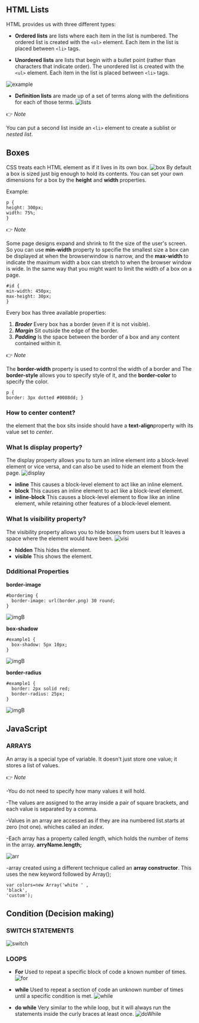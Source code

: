 ## HTML Lists 
HTML provides us with three different types:
* **Ordered lists** are lists where each item in the list is numbered. 
The ordered list is created with the ``` <ol> ``` element.
Each item in the list is placed between ``` <li> ``` tags.

* **Unordered lists** are lists that begin with a bullet point (rather than characters that indicate order).
The unordered list is created with the ``` <ul> ``` element.
Each item in the list is placed between ``` <li> ``` tags.

![example](https://cdn.clickworker.com/wp-content/uploads/2015/03/Bildschirmfoto-2015-03-23-um-15.51.48.png)
* **Definition lists** are made up of a set of terms along with the definitions for each of those terms.
![lists](https://images.slideplayer.com/8/2430756/slides/slide_16.jpg)

👉
*Note* 

You can put a second list inside an  ``` <li> ``` element to create a sublist or *nested list*.

## Boxes 
CSS treats each HTML element as if it lives in its own box.
![box](https://www.unm.edu/~tbeach/IT145/week08/images/boxmodel.gif)
By default a box is sized just big enough to hold its contents.
You can set your own dimensions for a box by the **height** and **width** properties.

Example:
```
p {
height: 300px;
width: 75%;
}
```

👉
*Note* 

Some page designs expand and shrink to fit the size of the user's screen.
So you can use **min-width** property to specifie the smallest size a box can be
displayed at when the browserwindow is narrow, and the **max-width**  to indicate the maximum width a box can stretch to when the browser window is wide. In the same way that you might want to limit the width of a box
on a page.

```
#id {
min-width: 450px;
max-height: 30px;
}
```

Every box has three available properties:
1. ***Broder*** 
Every box has a border (even if it is not visible).
2. ***Margin*** Sit outside the edge of the border.
3. ***Padding*** Is the space between the border of a box and any
content contained within it.


👉
*Note* 

The **border-width** property is used to control the width of a border and
The **border-style** allows you to specify style of it, and the **border-color** to specify the color. 

```
p {
border: 3px dotted #0088dd; }
```
### How to center content?
the element that the box sits inside should have a **text-align**property with its value set to *center*. 


### What Is **display** property?

The display property allows you to turn an inline element into a block-level element or vice versa, and can also be used to hide an element from the page.
![display](https://lh3.googleusercontent.com/proxy/_wILutzHGgw3Vka43Kmp4o6ZETgT1XDpxvF5M8jdPxWljiUL41KbaOKfbg1ttkDybR13GUzB9QXx63quU6SdrJfkLbNWhK162MAoza8aQQiQTaPqIsco7JTH0mn69tOZZ0p_59OWxhCurC1nXrKBcAFhum7o)
* **inline**
This causes a block-level element to act like an inline element.
* **block**
This causes an inline element to act like a block-level element.
* **inline-block**
This causes a block-level element to flow like an inline element, while retaining other features of a block-level element.

### What Is **visibility** property?
The visibility property allows you to hide boxes from users but It leaves a space where the element would have been.
![visi](https://bitsofco.de/content/images/2018/12/Artboard-1.png)
* **hidden**
This hides the element.
* **visible**
This shows the element.

### Ddditional Properties

**border-image**
```
#borderimg {
  border-image: url(border.png) 30 round;
}
```
![imgB](https://uploads.sitepoint.com/wp-content/uploads/2011/06/fig12.png)

**box-shadow**
```
#example1 {
  box-shadow: 5px 10px;
}
```
![imgB](https://www.webfx.com/blog/images/assets/cdn.sixrevisions.com/0457-08-css-box-shadow-horizontal-offset-property.png)

**border-radius**
```
#example1 {
  border: 2px solid red;
  border-radius: 25px;
}
```
![imgB](https://i.pinimg.com/originals/6b/c1/52/6bc15216a93e6b956742d99fb9d94110.gif)

## JavaScript
### ARRAYS 
An array is a special type of variable. It doesn't just store one value; it stores a list of values.

👉
*Note* 

-You do not need to specify how many values it will hold. 

-The values are assigned to the array inside a pair of square brackets, and each value is separated by a comma. 

-Values in an array are accessed as if they are ina numbered list.starts at zero (not one). whiches called an *index*.

-Each array has a property called *length*, which holds the number of items in the array. **arryName.length;** 

![arr](https://csharpcorner-mindcrackerinc.netdna-ssl.com/article/array-destructuring-in-javascript/Images/Array%20Destructuring%20In%20JavaScript.png)


-array created using a different technique called an **array constructor**. This uses the new keyword followed by Array();
```
var colors=new Array('white ' ,
'black',
'custom'); 
```
## Condition (Decision making)
### SWITCH STATEMENTS
![switch](https://www.bookofnetwork.com/images/javascript-images/JS_switch-syntax_20Sep16_1827.png)

### LOOPS
* **For**
Used to repeat a specific block of code a known number of times.
![for](https://www.flexiprep.com/NIOS-Notes/Senior-Secondary/Computer-Science/posts/Ch-9-Control-Statements-Part-9/Image-of-for-loop-structure.png)

* **while**
Used to repeat a section of code an unknown number of times until a specific condition is met. 
![while](https://media.geeksforgeeks.org/wp-content/uploads/20191118164726/While-Loop-GeeksforGeeks.jpg)

* **do while**
Very similar to the while loop, but  it will always run the statements inside the curly braces at least once.
![doWhile](https://media.geeksforgeeks.org/wp-content/uploads/20191118154342/do-while-Loop-GeeksforGeeks2.jpg)